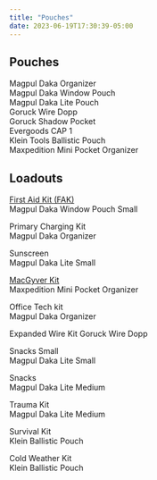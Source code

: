 ```yaml
---
title: "Pouches"
date: 2023-06-19T17:30:39-05:00
---
```


## Pouches

Magpul Daka Organizer  
Magpul Daka Window Pouch  
Magpul Daka Lite Pouch  
Goruck Wire Dopp  
Goruck Shadow Pocket  
Evergoods CAP 1  
Klein Tools Ballistic Pouch  
Maxpedition Mini Pocket Organizer  

## Loadouts 

[First Aid Kit (FAK)](./firstaid)  
Magpul Daka Window Pouch Small  

Primary Charging Kit  
Magpul Daka Organizer  

Sunscreen  
Magpul Daka Lite Small  

[MacGyver Kit](./macgyver)  
Maxpedition Mini Pocket Organizer  
 
Office Tech kit    
Magpul Daka Organizer    
  
Expanded Wire Kit
Goruck Wire Dopp

Snacks Small  
Magpul Daka Lite Small  
  
Snacks   
Magpul Daka Lite Medium   
  
Trauma Kit  
Magpul Daka Lite Medium  
  
Survival Kit  
Klein Ballistic Pouch  
  
Cold Weather Kit  
Klein Ballistic Pouch  

